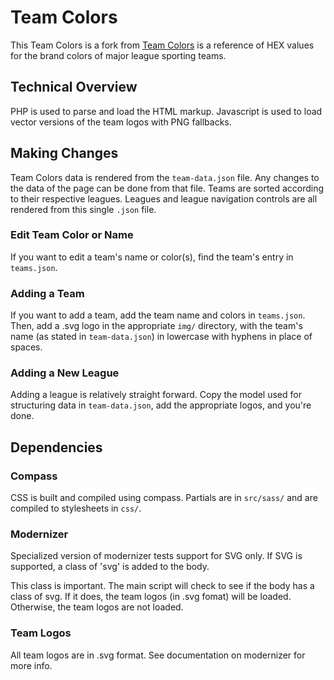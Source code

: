 # Team Colors
This Team Colors is a fork from [Team Colors](http://teamcolors.arc90.com/) is a reference of HEX values for the brand colors of major league sporting teams. 


## Technical Overview
PHP is used to parse and load the HTML markup. Javascript is used to load vector versions of the team logos with PNG fallbacks.


## Making Changes
Team Colors data is rendered from the `team-data.json` file. Any changes to the data of the page can be done from that file. Teams are sorted according to their respective leagues. Leagues and league navigation controls are all rendered from this single `.json` file.

### Edit Team Color or Name
If you want to edit a team's name or color(s), find the team's entry in `teams.json`.

### Adding a Team
If you want to add a team, add the team name and colors in `teams.json`. Then, add a .svg logo in the appropriate `img/` directory, with the team's name (as stated in `team-data.json`) in lowercase with hyphens in place of spaces.

### Adding a New League
Adding a league is relatively straight forward. Copy the model used for structuring data in `team-data.json`, add the appropriate logos, and you're done.


## Dependencies

### Compass
CSS is built and compiled using compass. Partials are in `src/sass/` and are compiled to stylesheets in `css/`.

### Modernizer
Specialized version of modernizer tests support for SVG only. If SVG is supported, a class of 'svg' is added to the body.

This class is important. The main script will check to see if the body has a class of svg. If it does, the team logos (in .svg fomat) will be loaded. Otherwise, the team logos are not loaded.

### Team Logos
All team logos are in .svg format. See documentation on modernizer for more info.
